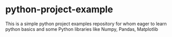 # python-project-example

This is a simple python project examples repository for whom eager to learn python basics and some Python libraries like Numpy, Pandas, Matplotlib
